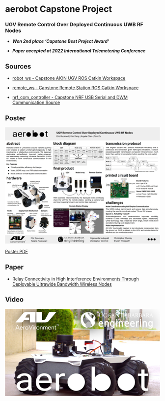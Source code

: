 # aerobot Capstone Project 
### UGV Remote Control Over Deployed Continuous UWB RF Nodes
- ***Won 2nd place ‘Capstone Best Project Award’***  

- ***Paper accepted at 2022 International Telemetering Conference***

## Sources

- [robot_ws - Capstone AION UGV ROS Catkin Workspace](https://github.com/eric334/robot_ws)

- [remote_ws - Capstone Remote Station ROS Catkin Workspace](https://github.com/eric334/remote_ws)

- [nrf_com_controller - Capstone NRF USB Serial and DWM Communication Source](https://github.com/eric334/nrf_com_controller)

## Poster

![Poster Image](Poster.jpg)

[Poster PDF](Poster.pdf)

## Paper

- [Relay Connectivity in High Interference Environments Through Deployable Ultrawide Bandwidth Wireless Nodes](aerobot_ITC_2022.pdf)

## Video

[![aerobot Demo Video](Video_Thumb.jpg)](https://www.youtube.com/watch?v=4uCoLaq8LUY "aerobot Demo Video")
